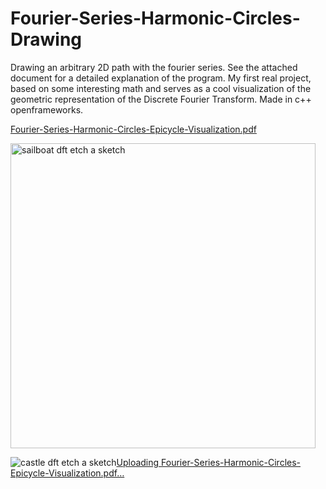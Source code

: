 # Fourier-Series-Harmonic-Circles-Drawing
Drawing an arbitrary 2D path with the fourier series. See the attached document for a detailed explanation of the program. My first real project, based on some interesting math and serves as a cool visualization of the geometric representation of the Discrete Fourier Transform. Made in c++ openframeworks. 

[Fourier-Series-Harmonic-Circles-Epicycle-Visualization.pdf](https://github.com/David-PaulR/Fourier-Series-Harmonic-Circles-Drawing/files/12447783/Fourier-Series-Harmonic-Circles-Epicycle-Visualization.pdf)




<img width="488" alt="sailboat dft etch a sketch" src="https://github.com/David-PaulR/Fourier-Series-Harmonic-Circles-Drawing/assets/137151163/6bf3ecb5-84c6-4c98-9a28-8eb0b1e234f1">





![castle dft etch a sketch](https://github.com/David-PaulR/Fourier-Series-Harmonic-Circles-Drawing/assets/137151163/f5dc8cee-e4c2-458c-bf32-79a279476b68)[Uploading Fourier-Series-Harmonic-Circles-Epicycle-Visualization.pdf…]()

